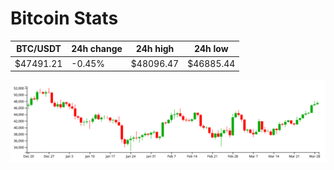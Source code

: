 # Bitcoin Stats

BTC/USDT|24h change|24h high|24h low|
|---|---|---|---|
|$47491.21|-0.45%|$48096.47|$46885.44|

<img src="./chart.svg">

